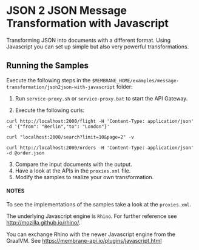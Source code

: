 # JSON 2 JSON Message Transformation with Javascript

Transforming JSON into documents with a different format. Using Javascript you can set up simple but also very powerful transformations. 


## Running the Samples

Execute the following steps in the `$MEMBRANE_HOME/examples/message-transformation/json2json-with-javascript` folder:

1. Run `service-proxy.sh` or  `service-proxy.bat` to start the API Gateway.

2. Execute the following curls:

```
curl http://localhost:2000/flight -H 'Content-Type: application/json' -d '{"from": "Berlin","to": "London"}'
```

```
curl "localhost:2000/search?limit=10&page=2" -v
```

```
curl http://localhost:2000/orders -H 'Content-Type: application/json' -d @order.json
```

3. Compare the input documents with the output.
4. Have a look at the APIs in the `proxies.xml` file.
5. Modify the samples to realize your own transformation.

#### NOTES

To see the implementations of the samples take a look at the `proxies.xml`.

The underlying Javascript engine is `Rhino`. For further reference see http://mozilla.github.io/rhino/.

You can exchange Rhino with the newer Javascript engine from the GraalVM. See https://membrane-api.io/plugins/javascript.html




